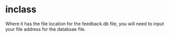 # inclass
Where it has the file location for the feedback.db file, you  will need to input your file address for the databsae file.